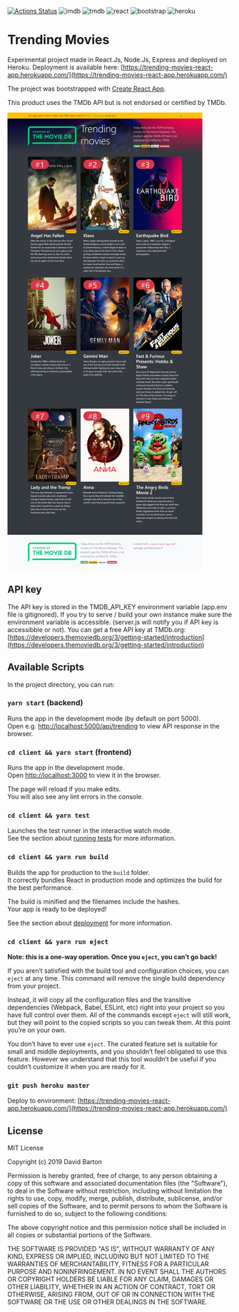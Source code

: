 [![Actions Status](https://github.com/theDavidBarton/trending-movies-react-app/workflows/CI/badge.svg)](https://github.com/theDavidBarton/trending-movies-react-app/actions)
![imdb](https://img.shields.io/badge/IMDb-false-1C1E20.svg?logo=imdb)
![tmdb](https://img.shields.io/badge/TMDb-true-01D277.svg?logo=the-movie-database)
![react](https://img.shields.io/badge/ReactJs-true-61DAFB.svg?logo=React)
![bootstrap](https://img.shields.io/badge/Bootstrap-true-563D7C.svg?logo=bootstrap)
![heroku](https://img.shields.io/badge/Heroku-true-430098.svg?logo=heroku)

# Trending Movies

Experimental project made in React.Js, Node.Js, Express and deployed on Heroku. Deployment is available here: [https://trending-movies-react-app.herokuapp.com/](https://trending-movies-react-app.herokuapp.com/)

The project was bootstrapped with [Create React App](https://github.com/facebook/create-react-app).

This product uses the TMDb API but is not endorsed or certified by TMDb.

![TMDb app](screenshot_page.jpg)

## API key

The API key is stored in the TMDB_API_KEY environment variable (app.env file is gitignored). If you try to serve / build your own instance make sure the environment variable is accessible. (server.js will notify you if API key is accessibble or not). You can get a free API key at TMDb.org: [https://developers.themoviedb.org/3/getting-started/introduction](https://developers.themoviedb.org/3/getting-started/introduction)

## Available Scripts

In the project directory, you can run:

### `yarn start` (backend)

Runs the app in the development mode (by default on port 5000).<br>
Open e.g. [http://localhost:5000/api/trending](http://localhost:5000/api/trending) to view API response in the browser.

### `cd client && yarn start` (frontend)

Runs the app in the development mode.<br>
Open [http://localhost:3000](http://localhost:3000) to view it in the browser.

The page will reload if you make edits.<br>
You will also see any lint errors in the console.

### `cd client && yarn test`

Launches the test runner in the interactive watch mode.<br>
See the section about [running tests](https://facebook.github.io/create-react-app/docs/running-tests) for more information.

### `cd client && yarn run build`

Builds the app for production to the `build` folder.<br>
It correctly bundles React in production mode and optimizes the build for the best performance.

The build is minified and the filenames include the hashes.<br>
Your app is ready to be deployed!

See the section about [deployment](https://facebook.github.io/create-react-app/docs/deployment) for more information.

### `cd client && yarn run eject`

**Note: this is a one-way operation. Once you `eject`, you can’t go back!**

If you aren’t satisfied with the build tool and configuration choices, you can `eject` at any time. This command will remove the single build dependency from your project.

Instead, it will copy all the configuration files and the transitive dependencies (Webpack, Babel, ESLint, etc) right into your project so you have full control over them. All of the commands except `eject` will still work, but they will point to the copied scripts so you can tweak them. At this point you’re on your own.

You don’t have to ever use `eject`. The curated feature set is suitable for small and middle deployments, and you shouldn’t feel obligated to use this feature. However we understand that this tool wouldn’t be useful if you couldn’t customize it when you are ready for it.

### `git push heroku master`

Deploy to environment: [https://trending-movies-react-app.herokuapp.com/](https://trending-movies-react-app.herokuapp.com/)

## License

MIT License

Copyright (c) 2019 David Barton

Permission is hereby granted, free of charge, to any person obtaining a copy
of this software and associated documentation files (the "Software"), to deal
in the Software without restriction, including without limitation the rights
to use, copy, modify, merge, publish, distribute, sublicense, and/or sell
copies of the Software, and to permit persons to whom the Software is
furnished to do so, subject to the following conditions:

The above copyright notice and this permission notice shall be included in all
copies or substantial portions of the Software.

THE SOFTWARE IS PROVIDED "AS IS", WITHOUT WARRANTY OF ANY KIND, EXPRESS OR
IMPLIED, INCLUDING BUT NOT LIMITED TO THE WARRANTIES OF MERCHANTABILITY,
FITNESS FOR A PARTICULAR PURPOSE AND NONINFRINGEMENT. IN NO EVENT SHALL THE
AUTHORS OR COPYRIGHT HOLDERS BE LIABLE FOR ANY CLAIM, DAMAGES OR OTHER
LIABILITY, WHETHER IN AN ACTION OF CONTRACT, TORT OR OTHERWISE, ARISING FROM,
OUT OF OR IN CONNECTION WITH THE SOFTWARE OR THE USE OR OTHER DEALINGS IN THE
SOFTWARE.
